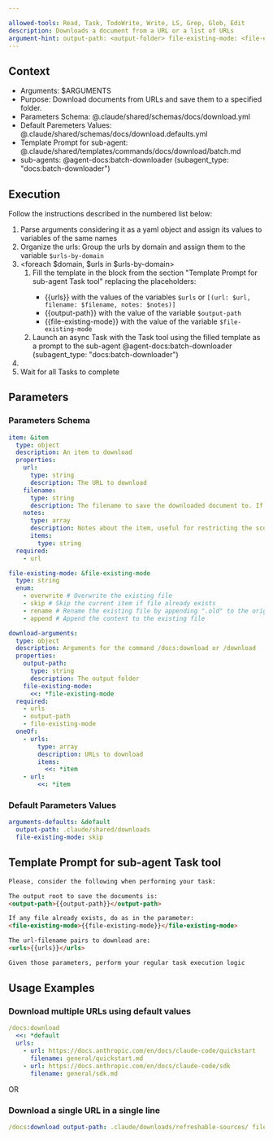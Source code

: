 ```yaml
---

allowed-tools: Read, Task, TodoWrite, Write, LS, Grep, Glob, Edit
description: Downloads a document from a URL or a list of URLs
argument-hint: output-path: <output-folder> file-existing-mode: <file-existing-mode> url: <url> filename: <output-filename>
---
```


## Context

- Arguments: <arguments>$ARGUMENTS</arguments>
- Purpose: <purpose>Download documents from URLs and save them to a specified folder.</purpose>
- Parameters Schema: <schema>@.claude/shared/schemas/docs/download.yml</schema>
- Default Paremeters Values: <defaults>@.claude/shared/schemas/docs/download.defaults.yml</defaults>
- Template Prompt for sub-agent: <batch-download-template>@.claude/shared/templates/commands/docs/download/batch.md</batch-download-template>
- sub-agents: <subagent>@agent-docs:batch-downloader (subagent_type: "docs:batch-downloader")</subagent>

## Execution

Follow the instructions described in the numbered list below:

1. Parse arguments considering it as a yaml object and assign its values to variables of the same names
2. Organize the urls: Group the urls by domain and assign them to the variable `$urls-by-domain`
3. <foreach $domain, $urls in $urls-by-domain>
    1. Fill the template in the <batch-download-template> block from the section "Template Prompt for sub-agent Task tool" replacing the placeholders:
        - {{urls}} with the values of the variables `$urls` or `[(url: $url, filename: $filename, notes: $notes)]`
        - {{output-path}} with the value of the variable `$output-path`
        - {{file-existing-mode}} with the value of the variable `$file-existing-mode`
    2. Launch an async Task with the Task tool using the filled template as a prompt to the sub-agent
       <subagent>@agent-docs:batch-downloader (subagent_type: "docs:batch-downloader")</subagent>
4. </foreach>
5. Wait for all Tasks to complete

## Parameters

### Parameters Schema

```yaml
item: &item
  type: object
  description: An item to download
  properties:
    url:
      type: string
      description: The URL to download
    filename:
      type: string
      description: The filename to save the downloaded document to. If not specified, the filename will be inferred from the URL.
    notes:
      type: array
      description: Notes about the item, useful for restricting the scope of the content to be converted
      items:
        type: string
  required:
    - url

file-existing-mode: &file-existing-mode
  type: string
  enum:
    - overwrite # Overwrite the existing file
    - skip # Skip the current item if file already exists
    - rename # Rename the existing file by appending ".old" to the original name
    - append # Append the content to the existing file

download-arguments:
  type: object
  description: Arguments for the command /docs:download or /download
  properties:
    output-path:
      type: string
      description: The output folder
    file-existing-mode:
      <<: *file-existing-mode
  required:
    - urls
    - output-path
    - file-existing-mode
  oneOf:
    - urls:
        type: array
        description: URLs to download
        items:
          <<: *item
    - url:
        <<: *item
```

### Default Parameters Values

```yaml
arguments-defaults: &default
  output-path: .claude/shared/downloads
  file-existing-mode: skip
```

## Template Prompt for sub-agent Task tool

<batch-download-template>

```markdown
Please, consider the following when performing your task:

The output root to save the documents is:
<output-path>{{output-path}}</output-path>

If any file already exists, do as in the parameter:
<file-existing-mode>{{file-existing-mode}}</file-existing-mode>

The url-filename pairs to download are:
<urls>{{urls}}</urls>

Given those parameters, perform your regular task execution logic
```

</batch-download-template>

## Usage Examples

### Download multiple URLs using default values

```yaml
/docs:download
  <<: *default
  urls:
    - url: https://docs.anthropic.com/en/docs/claude-code/quickstart
      filename: general/quickstart.md
    - url: https://docs.anthropic.com/en/docs/claude-code/sdk
      filename: general/sdk.md
```

OR

### Download a single URL in a single line

```yaml
/docs:download output-path: .claude/downloads/refreshable-sources/ file-existing-mode: overwrite url: https://docs.anthropic.com/en/docs/claude-code/quickstart filename: general/quickstart.md
```
